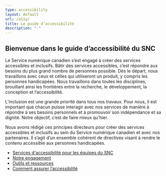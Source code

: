 ```yaml
---
type: accessibility
layout: default
url: /a11y/
title: Le guide d’accessibilité 
description: "-"
---
```


<h2 class="section--title">Bienvenue dans le guide d’accessibilité du SNC</h2> 
     
Le Service numérique canadien s’est engagé à créer des services accessibles et inclusifs. Bâtir des services accessibles, c’est répondre aux besoins du plus grand nombre de personnes possible. Dès le départ, nous travaillons avec ceux et celles qui utiliseront un produit, y compris les personnes handicapées. Nous travaillons dans toutes les disciplines, brouillant ainsi les frontières entre la recherche, le développement, la conception et l’accessibilité.
     
L’inclusion est une grande priorité dans tous nos travaux. Pour nous, il est important que chacun puisse interagir avec nos services de manière à répondre à ses besoins personnels et à promouvoir son indépendance et sa dignité. Notre objectif, c’est de faire mieux qu’hier.
     
Nous avons rédigé ces principes directeurs pour créer des services accessibles et inclusifs au sein du Service numérique canadien et avec nos partenaires. Il s’agit d’un ensemble cohérent de directives visant à rendre le contenu accessible aux personnes handicapées.

- [Services d'accessibilité pour les équipes du SNC](/a11y/services-d-accessibilite-a-cds/)
- [Notre engagement](/a11y/notre-engagement/)
- [Outils et ressources](/a11y/outils-et-ressources)
- [Comment assurer l’accessibilité](/a11y/comment-le-rendre-accessible/)